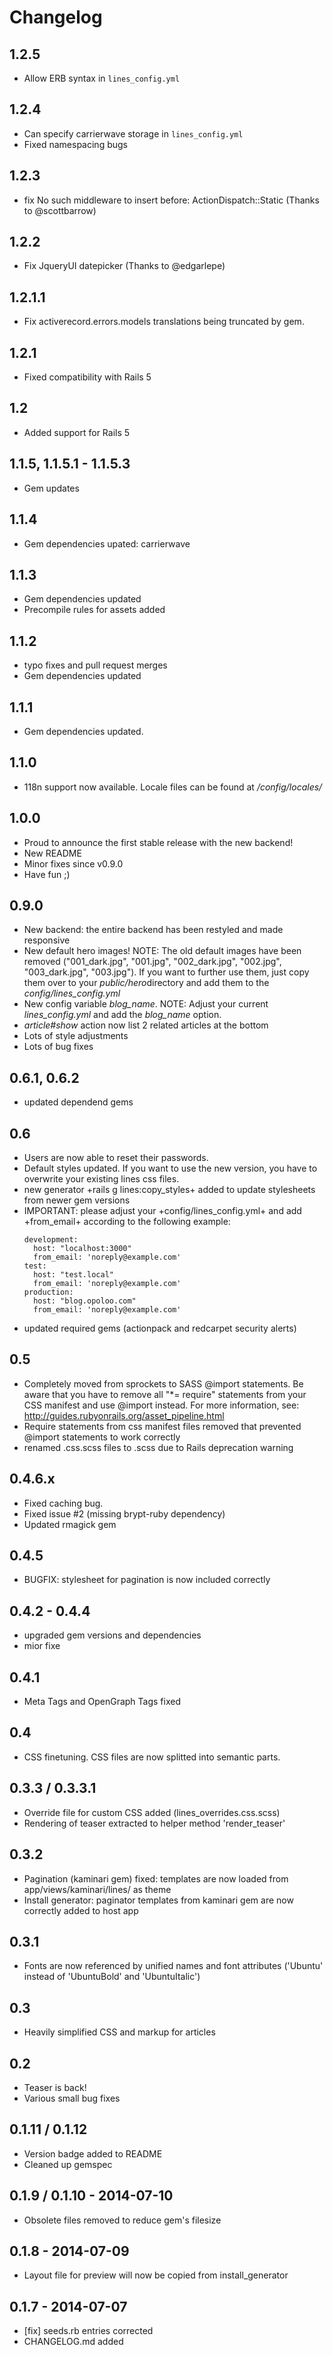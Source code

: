 # Changelog

## 1.2.5
- Allow ERB syntax in `lines_config.yml`

## 1.2.4
- Can specify carrierwave storage in `lines_config.yml`
- Fixed namespacing bugs

## 1.2.3
- fix No such middleware to insert before: ActionDispatch::Static (Thanks to @scottbarrow)

##  1.2.2
- Fix JqueryUI datepicker (Thanks to @edgarlepe)

## 1.2.1.1
- Fix activerecord.errors.models translations being truncated by gem.

## 1.2.1

- Fixed compatibility with Rails 5

## 1.2 

- Added support for Rails 5

## 1.1.5, 1.1.5.1 - 1.1.5.3

- Gem updates

## 1.1.4

- Gem dependencies upated: carrierwave

## 1.1.3

- Gem dependencies updated
- Precompile rules for assets added

## 1.1.2

- typo fixes and pull request merges
- Gem dependencies updated

## 1.1.1

- Gem dependencies updated.

## 1.1.0

- 118n support now available. Locale files can be found at */config/locales/*

## 1.0.0

- Proud to announce the first stable release with the new backend!
- New README
- Minor fixes since v0.9.0
- Have fun ;)

## 0.9.0

- New backend: the entire backend has been restyled and made responsive
- New default hero images! NOTE: The old default images have been removed ("001_dark.jpg", "001.jpg", "002_dark.jpg", "002.jpg", "003_dark.jpg", "003.jpg"). If you want to further use them, just copy them over to your *public/hero*directory and add them to the *config/lines_config.yml*
- New config variable *blog_name*. NOTE: Adjust your current *lines_config.yml* and add the *blog_name* option.
- *article#show* action now list 2 related articles at the bottom
- Lots of style adjustments
- Lots of bug fixes

## 0.6.1, 0.6.2

- updated dependend gems


## 0.6

- Users are now able to reset their passwords. 
- Default styles updated. If you want to use the new version, you have to overwrite your existing lines css files.
- new generator +rails g lines:copy_styles+ added to update stylesheets from newer gem versions
- IMPORTANT: please adjust your +config/lines_config.yml+ and add +from_email+ according to the following example:
    ```
    development:
      host: "localhost:3000"
      from_email: 'noreply@example.com'
    test:
      host: "test.local"
      from_email: 'noreply@example.com'
    production:
      host: "blog.opoloo.com"
      from_email: 'noreply@example.com'
    ```
- updated required gems (actionpack and redcarpet security alerts)

## 0.5

- Completely moved from sprockets to SASS @import statements. Be aware that you have to remove all "*= require" statements from your CSS manifest and use @import instead. For more information, see: http://guides.rubyonrails.org/asset_pipeline.html
- Require statements from css manifest files removed that prevented @import statements to work correctly
- renamed .css.scss files to .scss due to Rails deprecation warning


## 0.4.6.x

- Fixed caching bug.
- Fixed issue #2 (missing brypt-ruby dependency)
- Updated rmagick gem

## 0.4.5

- BUGFIX: stylesheet for pagination is now included correctly

## 0.4.2 - 0.4.4

- upgraded gem versions and dependencies
- mior fixe

## 0.4.1

- Meta Tags and OpenGraph Tags fixed

## 0.4

- CSS finetuning. CSS files are now splitted into semantic parts.


## 0.3.3 / 0.3.3.1

- Override file for custom CSS added (lines_overrides.css.scss)
- Rendering of teaser extracted to helper method 'render_teaser'

## 0.3.2

- Pagination (kaminari gem) fixed: templates are now loaded from app/views/kaminari/lines/ as theme
- Install generator: paginator templates from kaminari gem are now correctly added to host app


## 0.3.1

- Fonts are now referenced by unified names and font attributes ('Ubuntu' instead of 'UbuntuBold' and 'UbuntuItalic')


## 0.3 

- Heavily simplified CSS and markup for articles


## 0.2

- Teaser is back!
- Various small bug fixes

## 0.1.11 / 0.1.12

- Version badge added to README
- Cleaned up gemspec


## 0.1.9 / 0.1.10 - 2014-07-10

- Obsolete files removed to reduce gem's filesize


## 0.1.8 - 2014-07-09

- Layout file for preview will now be copied from install_generator


## 0.1.7 - 2014-07-07

- [fix] seeds.rb entries corrected
- CHANGELOG.md added

